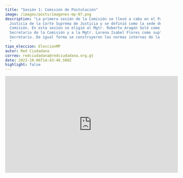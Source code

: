 ```yaml
---
title: "Sesión 1: Comisión de Postulación"
image: /images/posts/imagenes-mp-07.png
description: "La primera sesión de la Comisión se llevó a cabo en el Palacio de
  Justicia de la Corte Suprema de Justicia y se definió como la sede de la
  Comisión. En esta sesión se eligió al Mgtr. Roberto Aragón Solé como
  Secretario de la Comisión y a la Mgtr. Lorena Isabel Flores como suplente del
  Secretario. De igual forma se construyeron las normas internas de la Comisión,
  "
tipo_eleccion: EleccionMP
autor: Red Ciudadana
correo: redciudadana@redciudadana.org.gt
date: 2023-10-06T14:43:48.508Z
highlight: false
---
```

<iframe src="https://www.facebook.com/plugins/video.php?height=314&href=https%3A%2F%2Fwww.facebook.com%2Forganismojudicial.gt%2Fvideos%2F513728770360997%2F&show_text=false&width=560&t=0" width="560" height="314" style="border:none;overflow:hidden" scrolling="no" frameborder="0" allowfullscreen="true" allow="autoplay; clipboard-write; encrypted-media; picture-in-picture; web-share" allowFullScreen="true"></iframe>